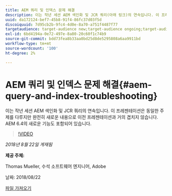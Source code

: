 ```yaml
---
title: AEM 쿼리 및 인덱스 문제 해결
description: 이는 작년 세션 AEM 색인화 및 JCR 쿼리(아래 링크)의 연속입니다. 이 프레젠테이션은 동일한 주제를 다루지만 완전히 새로운 내용으로 이전 프레젠테이션과 거의 겹치지 않습니다. AEM 6.4의 새로운 기능도 포함되어 있습니다.
uuid: da172124-bef7-45b8-91f4-86fc37d03f5d
discoiquuid: 7d95cb2b-9fc4-4d0e-8a70-a751f4487f77
targetaudience: target-audience new;target-audience ongoing;target-audience upgrader
exl-id: 6bd4194a-0e72-497e-8a80-20c60f1c74b9
source-git-commit: bdd73fea8b33aa0bd25d8de5295808a6aa9911bd
workflow-type: tm+mt
source-wordcount: '100'
ht-degree: 2%

---
```


# AEM 쿼리 및 인덱스 문제 해결{#aem-query-and-index-troubleshooting}

이는 작년 세션 AEM 색인화 및 JCR 쿼리의 연속입니다. 이 프레젠테이션은 동일한 주제를 다루지만 완전히 새로운 내용으로 이전 프레젠테이션과 거의 겹치지 않습니다. AEM 6.4의 새로운 기능도 포함되어 있습니다.

>[!VIDEO](https://video.tv.adobe.com/v/23429/?quality=0)

*2018년 8월 22일 게재됨*

**제공 주체:**

Thomas Mueller, 수석 소프트웨어 엔지니어, Adobe

날짜: 2018/08/22

[파일 가져오기](assets/aem-gems-aem-queryandindextroubleshooting-08222018.pdf)
<!--
[Get back to the Overview](https://helpx.adobe.com/experience-manager/kt/eseminars/gems/aem-index.html)
-->
